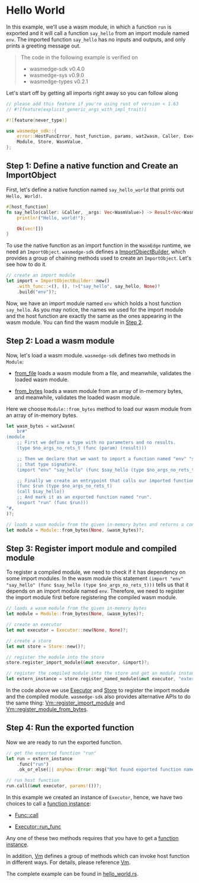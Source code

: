 # Hello World

In this example, we'll use a wasm module, in which a function `run` is exported and it will call a function `say_hello` from an import module named `env`. The imported function `say_hello` has no inputs and outputs, and only prints a greeting message out.

> The code in the following example is verified on
>
> * wasmedge-sdk v0.4.0
> * wasmedge-sys v0.9.0
> * wasmedge-types v0.2.1

Let's start off by getting all imports right away so you can follow along

```rust
// please add this feature if you're using rust of version < 1.63
// #![feature(explicit_generic_args_with_impl_trait)]

#![feature(never_type)]

use wasmedge_sdk::{
    error::HostFuncError, host_function, params, wat2wasm, Caller, Executor, ImportObjectBuilder,
    Module, Store, WasmValue,
};

```

## Step 1: Define a native function and Create an ImportObject

First, let's define a native function named `say_hello_world` that prints out `Hello, World!`.

```rust
#[host_function]
fn say_hello(caller: &Caller, _args: Vec<WasmValue>) -> Result<Vec<WasmValue>, HostFuncError> {
    println!("Hello, world!");

    Ok(vec![])
}
```

To use the native function as an import function in the `WasmEdge` runtime, we need an `ImportObject`. `wasmedge-sdk` defines a [ImportObjectBuilder](https://wasmedge.github.io/WasmEdge/wasmedge_sdk/struct.ImportObjectBuilder.html), which provides a group of chaining methods used to create an `ImportObject`. Let's see how to do it.

```rust
// create an import module
let import = ImportObjectBuilder::new()
    .with_func::<(), (), !>("say_hello", say_hello, None)?
    .build("env")?;
```

Now, we have an import module named `env` which holds a host function `say_hello`. As you may notice, the names we used for the import module and the host function are exactly the same as the ones appearing in the wasm module. You can find the wasm module in [Step 2](#step-2-load-a-wasm-module).

## Step 2: Load a wasm module

Now, let's load a wasm module. `wasmedge-sdk` defines two methods in `Module`:

* [from_file](https://wasmedge.github.io/WasmEdge/wasmedge_sdk/struct.Module.html#method.from_file) loads a wasm module from a file, and meanwhile, validates the loaded wasm module.

* [from_bytes](https://wasmedge.github.io/WasmEdge/wasmedge_sdk/struct.Module.html#method.from_bytes) loads a wasm module from an array of in-memory bytes, and meanwhile, validates the loaded wasm module.

Here we choose `Module::from_bytes` method to load our wasm module from an array of in-memory bytes.

```rust
let wasm_bytes = wat2wasm(
    br#"
(module
    ;; First we define a type with no parameters and no results.
    (type $no_args_no_rets_t (func (param) (result)))

    ;; Then we declare that we want to import a function named "env" "say_hello" with
    ;; that type signature.
    (import "env" "say_hello" (func $say_hello (type $no_args_no_rets_t)))

    ;; Finally we create an entrypoint that calls our imported function.
    (func $run (type $no_args_no_rets_t)
    (call $say_hello))
    ;; And mark it as an exported function named "run".
    (export "run" (func $run)))
"#,
)?;

// loads a wasm module from the given in-memory bytes and returns a compiled module
let module = Module::from_bytes(None, &wasm_bytes)?;
```

## Step 3: Register import module and compiled module

To register a compiled module, we need to check if it has dependency on some import modules. In the wasm module this statement `(import "env" "say_hello" (func $say_hello (type $no_args_no_rets_t)))` tells us that it depends on an import module named `env`. Therefore, we need to register the import module first before registering the compiled wasm module.

```rust
// loads a wasm module from the given in-memory bytes
let module = Module::from_bytes(None, &wasm_bytes)?;

// create an executor
let mut executor = Executor::new(None, None)?;

// create a store
let mut store = Store::new()?;

// register the module into the store
store.register_import_module(&mut executor, &import)?;

// register the compiled module into the store and get an module instance
let extern_instance = store.register_named_module(&mut executor, "extern", &module)?;
```

In the code above we use [Executor](https://wasmedge.github.io/WasmEdge/wasmedge_sdk/struct.Executor.html) and [Store](https://wasmedge.github.io/WasmEdge/wasmedge_sdk/struct.Store.html) to register the import module and the compiled module. `wasmedge-sdk` also provides alternative APIs to do the same thing:
[Vm::register_import_module](https://wasmedge.github.io/WasmEdge/wasmedge_sdk/struct.Vm.html#method.register_import_module) and [Vm::register_module_from_bytes](https://wasmedge.github.io/WasmEdge/wasmedge_sdk/struct.Vm.html#method.register_module_from_bytes).

## Step 4: Run the exported function

Now we are ready to run the exported function.

```rust
// get the exported function "run"
let run = extern_instance
    .func("run")
    .ok_or_else(|| anyhow::Error::msg("Not found exported function named 'run'."))?;

// run host function
run.call(&mut executor, params!())?;
```

In this example we created an instance of `Executor`, hence, we have two choices to call a [function instance](https://wasmedge.github.io/WasmEdge/wasmedge_sdk/struct.Func.html):

* [Func::call](https://wasmedge.github.io/WasmEdge/wasmedge_sdk/struct.Func.html#method.call)

* [Executor::run_func](https://wasmedge.github.io/WasmEdge/wasmedge_sdk/trait.Engine.html#tymethod.run_func)

Any one of these two methods requires that you have to get a [function instance](https://wasmedge.github.io/WasmEdge/wasmedge_sdk/struct.Func.html).

In addition, [Vm](https://wasmedge.github.io/WasmEdge/wasmedge_sdk/struct.Vm.html) defines a group of methods which can invoke host function in different ways. For details, please reference [Vm](https://wasmedge.github.io/WasmEdge/wasmedge_sdk/struct.Vm.html).

The complete example can be found in [hello_world.rs](https://github.com/WasmEdge/WasmEdge/blob/master/bindings/rust/wasmedge-sdk/examples/hello_world.rs).
